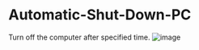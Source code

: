 # Automatic-Shut-Down-PC
Turn off the computer after specified time. 
![image](https://user-images.githubusercontent.com/71319403/151715145-aaf09bcd-1e00-43bd-ba67-694b3d300497.png)
